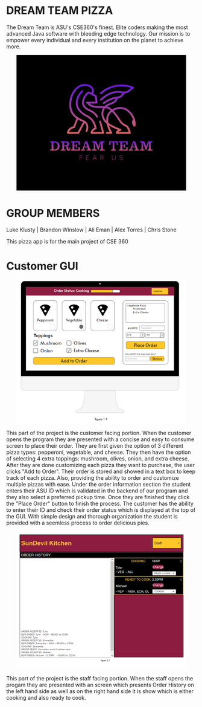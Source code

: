 # DREAM TEAM PIZZA
The Dream Team is ASU's CSE360's finest. Elite coders making the most advanced Java software with bleeding edge technology. Our mission is to empower every individual and every institution on the planet to achieve more.

<p align="center">
    <img src="https://raw.githubusercontent.com/aimarket/dreamteam_pizza_app/main/README_assets/team_LOGO.png" alt="LOGO" title="LOGO" width="450"/>
</p>

# GROUP MEMBERS

 Luke Klusty | Brandon Winslow | Ali Eman | Alex Torres | Chris Stone

This pizza app is for the main project of CSE 360


# Customer GUI

<p align="center">
    <img src="https://raw.githubusercontent.com/aimarket/dreamteam_pizza_app/main/README_assets/figure1_1.png" alt="CustomerGUI" title="CustomerGUI" width="450"/>
</p>

This part of the project is the customer facing portion.  When the customer opens the program they are presented with a concise and easy to consume screen to place their order.  They are first given the option of 3 different pizza types: pepperoni, vegetable, and cheese.  They then have the option of selecting 4 extra toppings: mushroom, olives, onion, and extra cheese.  After they are done customizing each pizza they want to purchase, the user clicks "Add to Order".  Their order is stored and showed in a text box to keep track of each pizza. Also, providing the ability to order and customize multiple pizzas with ease.  Under the order information section the student enters their ASU ID which is validated in the backend of our program and they also select a preferred pickup time. Once they are finished they click the "Place Order" button to finish the process.  The customer has the ability to enter their ID and check their order status which is displayed at the top of the GUI.  With simple design and thorough organization the student is provided with a seemless process to order delicious pies. 




<p align="center">
    <img src="https://github.com/aimarket/dreamteam_pizza_app/blob/main/README_assets/figure2_1.png" alt="CustomerGUI" title="CustomerGUI" width="450"/>
</p>
This part of the project is the staff facing portion. When the staff opens the progam they are presented with an screen which presents Order History on the left hand side as well as on the right hand side it is show which is either cooking and also ready to cook. 
